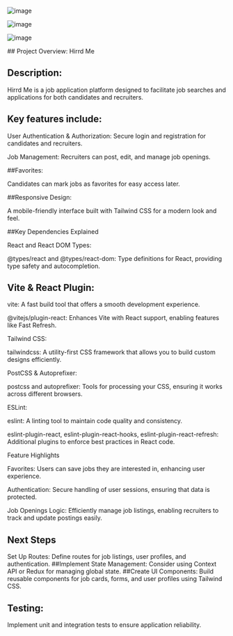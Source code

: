 ![image](https://github.com/user-attachments/assets/1f811374-3750-45e3-bbc3-6f54b3e42b9f)

![image](https://github.com/user-attachments/assets/f0d2ca83-f12d-46a6-a809-6301947306ac)

![image](https://github.com/user-attachments/assets/55d2ff6e-1f75-4c35-97af-acb35d39e78a)


 ## Project Overview: Hirrd Me

## Description: 

Hirrd Me is a job application platform designed to facilitate job searches and applications for both candidates and recruiters.

## Key features include:


User Authentication & Authorization: Secure login and registration for candidates and recruiters.


Job Management: Recruiters can post, edit, and manage job openings.


##Favorites: 

Candidates can mark jobs as favorites for easy access later.

##Responsive Design:

A mobile-friendly interface built with Tailwind CSS for a modern look and feel.


##Key Dependencies Explained

React and React DOM Types:

@types/react and @types/react-dom: Type definitions for React, providing type safety and autocompletion.


## Vite & React Plugin:

vite: A fast build tool that offers a smooth development experience.

@vitejs/plugin-react: Enhances Vite with React support, enabling features like Fast Refresh.

Tailwind CSS:


tailwindcss: A utility-first CSS framework that allows you to build custom designs efficiently.

PostCSS & Autoprefixer:


postcss and autoprefixer: Tools for processing your CSS, ensuring it works across different browsers.

ESLint:


eslint: A linting tool to maintain code quality and consistency.

eslint-plugin-react, eslint-plugin-react-hooks, eslint-plugin-react-refresh: Additional plugins to enforce best practices in React code.

Feature Highlights

Favorites: Users can save jobs they are interested in, enhancing user experience.

Authentication: Secure handling of user sessions, ensuring that data is protected.

Job Openings Logic: Efficiently manage job listings, enabling recruiters to track and update postings easily.

## Next Steps

Set Up Routes: Define routes for job listings, user profiles, and authentication.
##Implement State Management:
 Consider using Context API or Redux for managing global state.
##Create UI Components:
 Build reusable components for job cards, forms, and user profiles using Tailwind CSS.
## Testing: 
Implement unit and integration tests to ensure application reliability.
